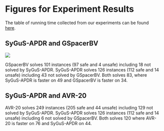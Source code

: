 # Figures for Experiment Results

The table of running time collected from our experiments can be found [here](https://github.com/zhanghongce/HWMCC19-in-CHC/blob/logs/exec-time-summary.csv).

## SyGuS-APDR and GSpacerBV

![](sygusapdr-gspacerbv.png)

GSpacerBV solves 101 instances (97 safe and 4 unsafe) including 18 not solved by SyGuS-APDR. SyGuS-APDR solves 126 instances (112 safe and 14 unsafe) including 43 not solved by GSpacerBV. Both solves 83, where SyGuS-APDR is faster on 49 and GSpacerBV is faster on 34.

## SyGuS-APDR and AVR-20

[](sygusapdr-avr20.png)

AVR-20 solves 249 instances (205 safe and 44 unsafe) including 129 not solved by SyGuS-APDR. SyGuS-APDR solves 126 instances (112 safe and 14 unsafe) including 6 not solved by GSpacerBV. Both solves 120 where AVR-20 is faster on 76 and SyGuS-APDR on 44.

